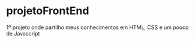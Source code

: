 # projetoFrontEnd
1º projeto onde partilho meus conhecimentos em HTML, CSS e um pouco de Javascript
